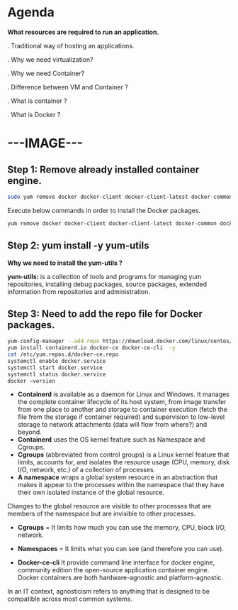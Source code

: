 # Agenda

**What resources are required to run an application.**

. Traditional way of hosting an applications.

. Why we need virtualization?

. Why we need Container?

. Difference between VM and Container ?

. What is container ?

. What is Docker ?

# ---IMAGE---

## Step 1: Remove already installed container engine.

```sh
sudo yum remove docker docker-client docker-client-latest docker-common docker-latest docker-latest-logrotate docker-logrotate docker-engine podman buildah -y
```

Execute below commands in order to install the Docker packages.

```sh
yum remove docker docker-client docker-client-latest docker-common docker-latest docker-latest-logrotate docker-logrotate docker-engine podman buildah -y
```

## Step 2: yum install -y yum-utils

**Why we need to install the yum-utils ?**

**yum-utils:** is a collection of tools and programs for managing yum repositories, installing debug packages, source packages, extended information from repositories and administration.

## Step 3: Need to add the repo file for Docker packages.

```sh
yum-config-manager --add-repo https://download.docker.com/linux/centos/docker-ce.repo
yum install containerd.io docker-ce docker-ce-cli  -y
cat /etc/yum.repos.d/docker-ce.repo
systemctl enable docker.service
systemctl start docker.service
systemctl status docker.service
docker –version
```

- **Containerd** is available as a daemon for Linux and Windows. It manages the complete container lifecycle of its host system, from image transfer from one place to another and storage to container execution (fetch the file from the storage if container required) and supervision to low-level storage to network attachments (data will flow from where?) and beyond.
- **Containerd** uses the OS kernel feature such as Namespace and Cgroups.
- **Cgroups** (abbreviated from control groups) is a Linux kernel feature that limits, accounts for, and isolates the resource usage (CPU, memory, disk I/O, network, etc.) of a collection of processes.
- **A namespace** wraps a global system resource in an abstraction that makes it appear to the processes within the namespace that they have their own isolated instance of the global resource.

Changes to the global resource are visible to other processes that are members of the namespace but are invisible to other processes.

- **Cgroups** = It limits how much you can use the memory, CPU, block I/O, network.
- **Namespaces** = It limits what you can see (and therefore you can use).

- **Docker-ce-cli** It provide command line interface for docker engine, community edition the open-source application container engine.
  Docker containers are both hardware-agnostic and platform-agnostic.

In an IT context, agnosticism refers to anything that is designed to be compatible across most common systems.
